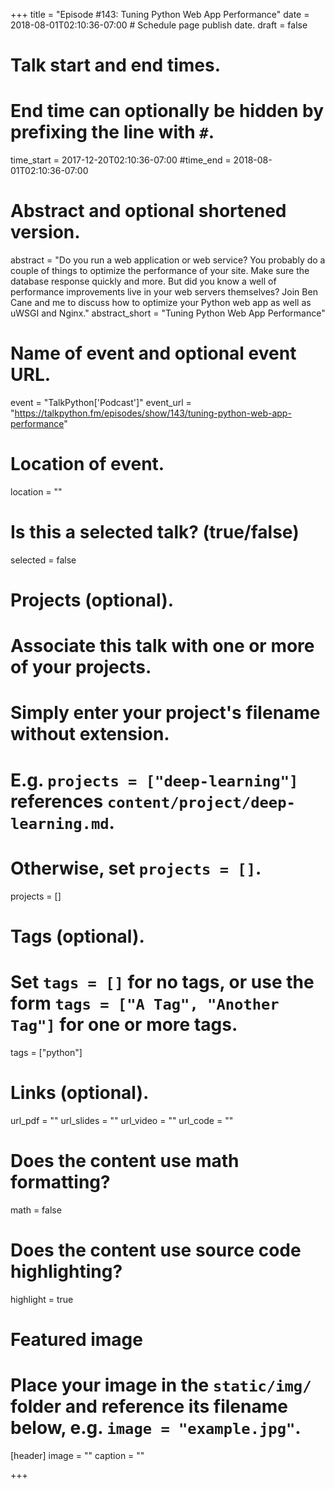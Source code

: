 +++
title = "Episode #143: Tuning Python Web App Performance"
date = 2018-08-01T02:10:36-07:00  # Schedule page publish date.
draft = false

# Talk start and end times.
#   End time can optionally be hidden by prefixing the line with `#`.
time_start = 2017-12-20T02:10:36-07:00
#time_end = 2018-08-01T02:10:36-07:00

# Abstract and optional shortened version.
abstract = "Do you run a web application or web service? You probably do a couple of things to optimize the performance of your site. Make sure the database response quickly and more. But did you know a well of performance improvements live in your web servers themselves? Join Ben Cane and me to discuss how to optimize your Python web app as well as uWSGI and Nginx."
abstract_short = "Tuning Python Web App Performance"

# Name of event and optional event URL.
event = "TalkPython['Podcast']"
event_url = "https://talkpython.fm/episodes/show/143/tuning-python-web-app-performance"

# Location of event.
location = ""

# Is this a selected talk? (true/false)
selected = false

# Projects (optional).
#   Associate this talk with one or more of your projects.
#   Simply enter your project's filename without extension.
#   E.g. `projects = ["deep-learning"]` references `content/project/deep-learning.md`.
#   Otherwise, set `projects = []`.
projects = []

# Tags (optional).
#   Set `tags = []` for no tags, or use the form `tags = ["A Tag", "Another Tag"]` for one or more tags.
tags = ["python"]

# Links (optional).
url_pdf = ""
url_slides = ""
url_video = ""
url_code = ""

# Does the content use math formatting?
math = false

# Does the content use source code highlighting?
highlight = true

# Featured image
# Place your image in the `static/img/` folder and reference its filename below, e.g. `image = "example.jpg"`.
[header]
image = ""
caption = ""

+++
